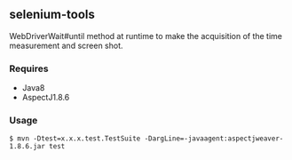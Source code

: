 ## selenium-tools


WebDriverWait#until method at runtime to make the acquisition of the time measurement and screen shot.

### Requires

* Java8
* AspectJ1.8.6

### Usage

```
$ mvn -Dtest=x.x.x.test.TestSuite -DargLine=-javaagent:aspectjweaver-1.8.6.jar test
```

